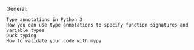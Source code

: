 General:

    Type annotations in Python 3
    How you can use type annotations to specify function signatures and variable types
    Duck typing
    How to validate your code with mypy

